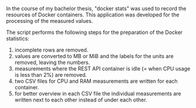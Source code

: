In the course of my bachelor thesis, "docker stats" was used to record the resources of Docker containers. This application was developed for the processing of the measured values.

The script performs the following steps for the preparation of the Docker statistics:
1. incomplete rows are removed.
2. values are converted to MB or MiB and the labels for the units are removed, leaving the numbers.
3. measurements where the REST API container is idle (= when CPU usage is less than 2%) are removed.
4. two CSV files for CPU and RAM measurements are written for each container.
5. for better overview in each CSV file the individual measurements are written next to each other instead of under each other.
